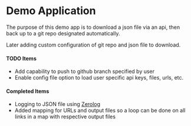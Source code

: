 # Demo Application

The purpose of this demo app is to download a json file via an api, then back up to a git repo designated automatically. 

Later adding custom configuration of git repo and json file to download.

#### TODO Items

* Add capability to push to github branch specified by user
* Enable config file option to load user specific api keys, files, urls, etc.


#### Completed Items
* Logging to JSON file using [Zerolog](https://github.com/rs/zerolog "Zerolog")
* Added mapping for URLs and output files so a loop can be done on all links in a map with respective output files
